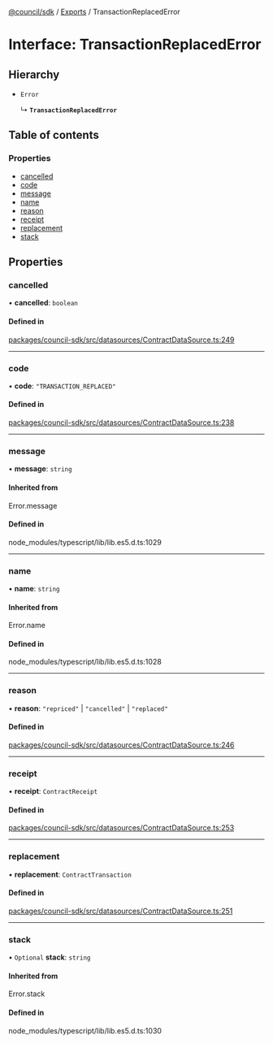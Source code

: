 [@council/sdk](../README.md) / [Exports](../modules.md) / TransactionReplacedError

# Interface: TransactionReplacedError

## Hierarchy

- `Error`

  ↳ **`TransactionReplacedError`**

## Table of contents

### Properties

- [cancelled](TransactionReplacedError.md#cancelled)
- [code](TransactionReplacedError.md#code)
- [message](TransactionReplacedError.md#message)
- [name](TransactionReplacedError.md#name)
- [reason](TransactionReplacedError.md#reason)
- [receipt](TransactionReplacedError.md#receipt)
- [replacement](TransactionReplacedError.md#replacement)
- [stack](TransactionReplacedError.md#stack)

## Properties

### cancelled

• **cancelled**: `boolean`

#### Defined in

[packages/council-sdk/src/datasources/ContractDataSource.ts:249](https://github.com/element-fi/council-monorepo/blob/887341f/packages/council-sdk/src/datasources/ContractDataSource.ts#L249)

___

### code

• **code**: ``"TRANSACTION_REPLACED"``

#### Defined in

[packages/council-sdk/src/datasources/ContractDataSource.ts:238](https://github.com/element-fi/council-monorepo/blob/887341f/packages/council-sdk/src/datasources/ContractDataSource.ts#L238)

___

### message

• **message**: `string`

#### Inherited from

Error.message

#### Defined in

node_modules/typescript/lib/lib.es5.d.ts:1029

___

### name

• **name**: `string`

#### Inherited from

Error.name

#### Defined in

node_modules/typescript/lib/lib.es5.d.ts:1028

___

### reason

• **reason**: ``"repriced"`` \| ``"cancelled"`` \| ``"replaced"``

#### Defined in

[packages/council-sdk/src/datasources/ContractDataSource.ts:246](https://github.com/element-fi/council-monorepo/blob/887341f/packages/council-sdk/src/datasources/ContractDataSource.ts#L246)

___

### receipt

• **receipt**: `ContractReceipt`

#### Defined in

[packages/council-sdk/src/datasources/ContractDataSource.ts:253](https://github.com/element-fi/council-monorepo/blob/887341f/packages/council-sdk/src/datasources/ContractDataSource.ts#L253)

___

### replacement

• **replacement**: `ContractTransaction`

#### Defined in

[packages/council-sdk/src/datasources/ContractDataSource.ts:251](https://github.com/element-fi/council-monorepo/blob/887341f/packages/council-sdk/src/datasources/ContractDataSource.ts#L251)

___

### stack

• `Optional` **stack**: `string`

#### Inherited from

Error.stack

#### Defined in

node_modules/typescript/lib/lib.es5.d.ts:1030
